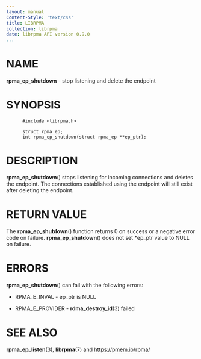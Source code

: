 ```yaml
---
layout: manual
Content-Style: 'text/css'
title: LIBRPMA
collection: librpma
date: librpma API version 0.9.0
...
```


[comment]: <> (SPDX-License-Identifier: BSD-3-Clause)
[comment]: <> (Copyright 2020, Intel Corporation)

NAME
====

**rpma\_ep\_shutdown** - stop listening and delete the endpoint

SYNOPSIS
========

          #include <librpma.h>

          struct rpma_ep;
          int rpma_ep_shutdown(struct rpma_ep **ep_ptr);

DESCRIPTION
===========

**rpma\_ep\_shutdown**() stops listening for incoming connections and
deletes the endpoint. The connections established using the endpoint
will still exist after deleting the endpoint.

RETURN VALUE
============

The **rpma\_ep\_shutdown**() function returns 0 on success or a negative
error code on failure. **rpma\_ep\_shutdown**() does not set \*ep\_ptr
value to NULL on failure.

ERRORS
======

**rpma\_ep\_shutdown**() can fail with the following errors:

-   RPMA\_E\_INVAL - ep\_ptr is NULL

-   RPMA\_E\_PROVIDER - **rdma\_destroy\_id**(3) failed

SEE ALSO
========

**rpma\_ep\_listen**(3), **librpma**(7) and https://pmem.io/rpma/
